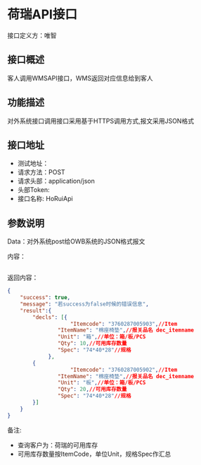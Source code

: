 # 荷瑞API接口

接口定义方：唯智

## 接口概述

  客人调用WMSAPI接口，WMS返回对应信息给到客人

## 功能描述

  对外系统接口调用接口采用基于HTTPS调用方式,报文采用JSON格式
  
## 接口地址  
  
  * 测试地址： 
  * 请求方法：POST
  * 请求头部：application/json
  * 头部Token:
  * 接口名称: HoRuiApi
## 参数说明
  
  Data：对外系统post给OWB系统的JSON格式报文 
  
  内容：
   ```json

   ```
      	 
返回内容：

```json
{
    "success": true,
    "message": "若success为false时候的错误信息",
    "result":{
        "decls": [{
			    	"Itemcode": "3760287005903",//Item
				"ItemName": "棉座椅垫",//报关品名 dec_itemname
				"Unit": "箱",//单位：箱/板/PCS
				"Qty": 10,//可用库存数量
				"Spec": "74*40*28"//规格    
       		 },
		{
			    	"Itemcode": "3760287005902",//Item
				"ItemName": "棉座椅垫",//报关品名 dec_itemname
				"Unit": "板",//单位：箱/板/PCS
				"Qty": 20,//可用库存数量
				"Spec": "74*40*28"//规格 
		}]
    }
}
```
备注:
 * 查询客户为：荷瑞的可用库存
 * 可用库存数量按ItemCode，单位Unit，规格Spec作汇总
